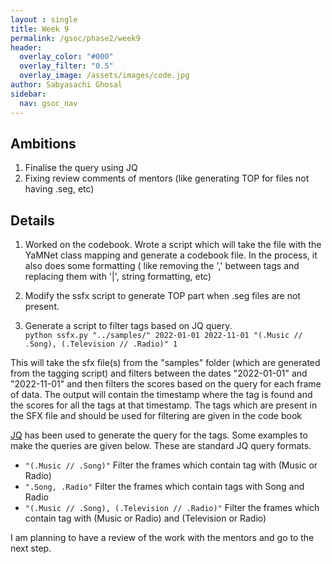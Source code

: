 ```yaml
---
layout : single 
title: Week 9
permalink: /gsoc/phase2/week9
header:
  overlay_color: "#000"
  overlay_filter: "0.5"
  overlay_image: /assets/images/code.jpg
author: Sabyasachi Ghosal
sidebar:
  nav: gsoc_nav
---
```


## Ambitions
1. Finalise the query using JQ
2. Fixing review comments of mentors (like generating TOP for files not having .seg, etc)

## Details
1. Worked on the codebook. Wrote a script which will take the file with the YaMNet class mapping and generate 
 a codebook file. In the process, it also does some formatting ( like removing the ',' between tags and replacing them with '|', 
 string formatting, etc)
2. Modify the ssfx script to generate TOP part when .seg files are not present. 

3. Generate a script to filter tags based on JQ query.  
  ```python ssfx.py "../samples/" 2022-01-01 2022-11-01 "(.Music // .Song), (.Television // .Radio)" 1```
  
This will take the sfx file(s) from the "samples" folder (which are generated from the tagging script) and filters 
between the dates "2022-01-01" and "2022-11-01" and then filters the scores based on the query for each frame of data.
The output will contain the timestamp where the tag is found and the scores for all the tags at that timestamp.
The tags which are present in the SFX file and should be used for filtering are given in the code book

[JQ](https://stedolan.github.io/jq/) has been used to generate the query for the tags. Some examples to make the queries 
are given below. These are standard JQ query formats.
- ```"(.Music // .Song)"```
  Filter the frames which contain tag with (Music or Radio) 
- ```".Song, .Radio"```
  Filter the frames which contain tags with Song and Radio
- ```"(.Music // .Song), (.Television // .Radio)"```
  Filter the frames which contain tag with (Music or Radio) and (Television or Radio)


I am planning to have a review of the work with the mentors and go to the next step.